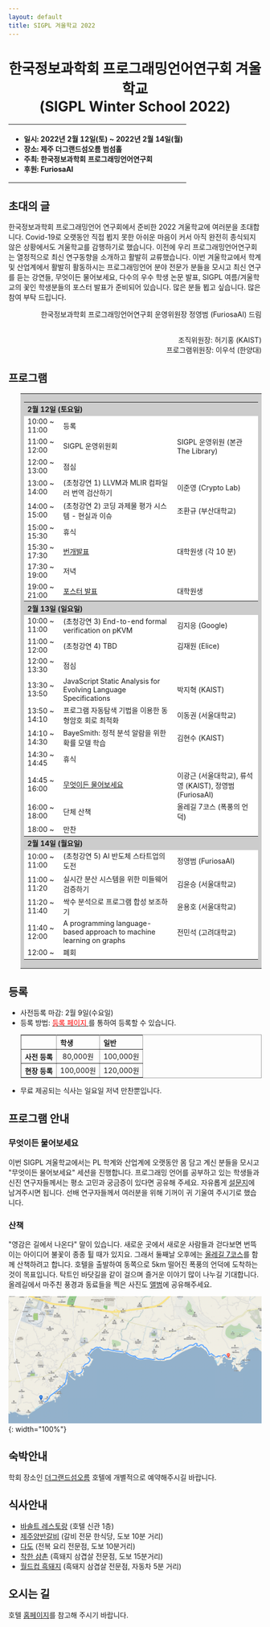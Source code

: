 ```yaml
---
layout: default
title: SIGPL 겨울학교 2022
---
```


<h1>
<center>
한국정보과학회 프로그래밍언어연구회 겨울학교
<br> (SIGPL Winter School 2022)
</center>
</h1>
<center><table><tbody><tr><th align="left">
<ul>
<li>
    일시: 2022년 2월 12일(토) ~ 2022년 2월 14일(월)
</li><li>
    장소: 제주 더그랜드섬오름 범섬홀
</li><li>
    주최: 한국정보과학회 프로그래밍언어연구회
</li><li>
    후원: FuriosaAI
</li></ul>
</th></tr></tbody></table>
</center>

<h2>초대의 글</h2>

<p>
  한국정보과학회 프로그래밍언어 연구회에서 준비한 2022 겨울학교에 여러분을 초대합니다.
  Covid-19로 오랫동안 직접 뵙지 못한 아쉬운 마음이 커서 아직 완전히 종식되지 않은 상황에서도 겨울학교를 감행하기로 했습니다.
  이전에 우리 프로그래밍언어연구회는 열정적으로 최신 연구동향을 소개하고 활발히 교류했습니다.
  이번 겨울학교에서 학계 및 산업계에서 활발히 활동하시는 프로그래밍언어 분야 전문가 분들을 모시고 최신 연구를 듣는 강연들,
  무엇이든 물어보세요, 다수의 우수 학생 논문 발표, SIGPL 여름/겨울학교의 꽃인 학생분들의 포스터 발표가 준비되어 있습니다.
  많은 분들 뵙고 싶습니다. 많은 참여 부탁 드립니다.
</p>

<p align="right">
한국정보과학회 프로그래밍언어연구회 운영위원장 정영범 (FuriosaAI) 드림
</p>

<p align="right">
<br> 조직위원장: 허기홍 (KAIST)
<br> 프로그램위원장: 이우석 (한양대)

</p>

<h2>프로그램</h2>

<ul>
  <table border="0" cellspacing="0">
  <tbody><tr><td bgcolor="#cccccc">
  <table border="0" cellspacing="1pt">
<tbody>

  <tr><th colspan="3" align="left"> 2월 12일 (토요일)  </th></tr>
  <tr><td bgcolor="white">  10:00 ~ 11:00  </td><td bgcolor="white">  등록  </td><td bgcolor="white">   </td></tr>
  <tr><td bgcolor="white">  11:00 ~ 12:00  </td><td bgcolor="white">  SIGPL 운영위원회 </td><td bgcolor="white">  SIGPL 운영위원 (본관 The Library)  </td></tr>
  <tr><td bgcolor="white">  12:00 ~ 13:00  </td><td bgcolor="white">  점심  </td><td bgcolor="white">   </td></tr>
  <tr><td bgcolor="white">  13:00 ~ 14:00  </td><td bgcolor="white">  (초청강연 1) LLVM과 MLIR 컴파일러 번역 검산하기  </td> <td bgcolor="white"> 이준영 (Crypto Lab)  </td></tr>
  <tr><td bgcolor="white">  14:00 ~ 15:00  </td><td bgcolor="white">  (초청강연 2) 코딩 과제물 평가 시스템 - 현실과 이슈 </td><td bgcolor="white"> 조환규 (부산대학교)  </td></tr>
  <tr><td bgcolor="white">  15:00 ~ 15:30  </td><td bgcolor="white">  휴식 </td><td bgcolor="white">   </td></tr>
  <tr><td bgcolor="white">  15:30 ~ 17:30  </td><td bgcolor="white">  <a href="lightening.html">번개발표</a></td><td bgcolor="white"> 대학원생 (각 10 분)   </td></tr>
  <tr><td bgcolor="white">  17:30 ~ 19:00  </td><td bgcolor="white">  저녁 </td><td bgcolor="white">   </td></tr>
  <tr><td bgcolor="white">  19:00 ~ 21:00  </td><td bgcolor="white">  <a href="poster.html">포스터 발표</a></td><td bgcolor="white">  대학원생 </td> </tr>
  <tr><th colspan="3" align="left"> 2월 13일 (일요일)  </th></tr>
  <tr><td bgcolor="white">  10:00 ~ 11:00  </td><td bgcolor="white">  (초청강연 3) End-to-end formal verification on pKVM  </td><td bgcolor="white">  김지응 (Google) </td></tr>
  <tr><td bgcolor="white">  11:00 ~ 12:00  </td><td bgcolor="white">  (초청강연 4) TBD  </td><td bgcolor="white">  김재원 (Elice) </td></tr>
  <tr><td bgcolor="white">  12:00 ~ 13:30  </td><td bgcolor="white">  점심</td><td bgcolor="white">  </td></tr>
	<tr><td bgcolor="white">  13:30 ~ 13:50  </td><td bgcolor="white">  JavaScript Static Analysis for Evolving Language Specifications</td>	<td bgcolor="white">  박지혁 (KAIST) </td></tr>
	<tr><td bgcolor="white">  13:50 ~ 14:10  </td><td bgcolor="white">  프로그램 자동탐색 기법을 이용한 동형암호 회로 최적화</td>	<td bgcolor="white">  이동권 (서울대학교) </td></tr>
	<tr><td bgcolor="white">  14:10 ~ 14:30  </td><td bgcolor="white">  BayeSmith: 정적 분석 알람을 위한 확률 모델 학습</td>	<td bgcolor="white">  김현수 (KAIST) </td></tr>
  <tr><td bgcolor="white">  14:30 ~ 14:45  </td><td bgcolor="white">  휴식  </td><td bgcolor="white">   </td></tr>
  <tr><td bgcolor="white">  14:45 ~ 16:00  </td><td bgcolor="white">  <a href="https://forms.gle/trWbVnjQq2w4BDSM9">무엇이든 물어보세요</a> </td><td bgcolor="white"> 이광근 (서울대학교), 류석영 (KAIST), 정영범 (FuriosaAI)  </td></tr>
  <tr><td bgcolor="white">  16:00 ~ 18:00  </td><td bgcolor="white">  단체 산책 </td><td bgcolor="white">  올레길 7코스 (폭풍의 언덕) </td></tr>
  <tr><td bgcolor="white">  18:00 ~        </td><td bgcolor="white">  만찬 </td><td bgcolor="white">   </td></tr>

  <tr><th colspan="3" align="left"> 2월 14일 (월요일)  </th></tr>
  <tr><td bgcolor="white">  10:00 ~ 11:00  </td><td bgcolor="white">  (초청강연 5) AI 반도체 스타트업의 도전 </td><td bgcolor="white"> 정영범 (FuriosaAI)   </td></tr>
  <tr><td bgcolor="white">  11:00 ~ 11:20  </td><td bgcolor="white">  실시간 분산 시스템을 위한 미들웨어 검증하기</td><td bgcolor="white">김윤승 (서울대학교) </td></tr>
  <tr><td bgcolor="white">  11:20 ~ 11:40  </td><td bgcolor="white">  싹수 분석으로 프로그램 합성 보조하기</td><td bgcolor="white">윤용호 (서울대학교) </td></tr>
  <tr><td bgcolor="white">  11:40 ~ 12:00  </td><td bgcolor="white">  A programming language-based approach to machine learning on graphs</td><td bgcolor="white">전민석 (고려대학교) </td></tr>
  <tr><td bgcolor="white">  12:00 ~        </td><td bgcolor="white">  폐회  </td><td bgcolor="white">   </td></tr>
</tbody>
  </table></td></tr></tbody></table>
</ul>

## 등록

<ul>
    <li> 사전등록 마감: 2월 9일(수요일)
  </li><li> 등록 방법: <a href= "http://www.kiise.or.kr/conference/conf/102/" target="_blank"> <font color="red">등록 페이지</font> </a>를 통하여 등록할 수 있습니다.
<table border="1" bordercolor="#a0a0a0" cellspacing="0">
<tbody><tr><th>&nbsp;</th><th>학생</th><th>일반</th></tr>
<tr align="center"><th>사전 등록 </th><td>80,000원</td><td>100,000원</td></tr>
<tr align="center"><th>현장 등록 </th><td>100,000원</td><td>120,000원</td></tr>
</tbody></table>
</li><li>무료 제공되는 식사는 일요일 저녁 만찬뿐입니다.</li></ul>

## 프로그램 안내
### 무엇이든 물어보세요
이번 SIGPL 겨울학교에서는 PL 학계와 산업계에 오랫동안 몸 담고 계신 분들을 모시고 "무엇이든 물어보세요" 세션을 진행합니다.
프로그래밍 언어를 공부하고 있는 학생들과 신진 연구자들께서는 평소 고민과 궁금증이 있다면 공유해 주세요.
자유롭게 <a href="https://forms.gle/trWbVnjQq2w4BDSM9">설문지</a>에 남겨주시면 됩니다.
선배 연구자들께서 여러분을 위해 기꺼이 귀 기울여 주시기로 했습니다.
### 산책
"영감은 길에서 나온다" 말이 있습니다. 새로운 곳에서 새로운 사람들과 걷다보면 번뜩이는 아이디어 불꽃이 종종 튈 때가 있지요.
그래서 둘째날 오후에는 <a href="http://www.jejuolle.org/trail/kor/olle_trail/default.asp?search_idx=9">올레길 7코스</a>를 함께 산책하려고 합니다.
호텔을 출발하여 동쪽으로 5km 떨어진 폭풍의 언덕에 도착하는 것이 목표입니다.
탁트인 바닷길을 같이 걸으며 즐거운 이야기 많이 나누길 기대합니다.
올레길에서 마주친 풍경과 동료들을 찍은 사진도 <a href="https://photos.app.goo.gl/KoYpXQCQEVDamsYm9">앨범</a>에 공유해주세요.

![map](map.png){: width="100%"}

## 숙박안내

학회 장소인 <a href="http://www.sumorum.com" target="_blank">더그랜드섬오름</a> 호텔에 개별적으로 예약해주시길 바랍니다.

## 식사안내

<ul>
  <li><a href="http://www.sumorum.com/upload/contents/BasaltRestaurant.pdf">바솔트 레스토랑</a> (호텔 신관 1층)</li>
  <li><a href="https://map.naver.com/v5/entry/place/1592243122?placePath=%2Fhome&c=14082835.3292459,3926221.9972572,17,0,0,0,dh">제주양반갈비</a> (갈비 전문 한식당, 도보 10분 거리) </li>
  <li><a href="https://map.naver.com/v5/entry/place/1926787057?placePath=%2Fhome&c=14082220.9347123,3926367.0877228,15,0,0,0,dh">다도</a> (전복 요리 전문점, 도보 10분거리) </li>
  <li><a href="https://map.naver.com/v5/entry/place/37289095?placePath=%2Fhome&c=14082216.4708007,3926544.9730715,15,0,0,0,dh">착한 삼촌</a> (흑돼지 삼겹살 전문점, 도보 15분거리) </li>
  <li><a href="https://map.naver.com/v5/search/%EC%9B%94%EB%93%9C%EC%BB%B5%ED%9D%91%EB%8F%BC%EC%A7%80/place/36938066?c=14081555.5447200,3927605.9134877,15,0,0,0,dh&placePath=%3Fentry%253Dbmp">월드컵 흑돼지</a> (흑돼지 삼겹살 전문점, 자동차 5분 거리) </li>
</ul>

## 오시는 길

호텔 <a href="http://www.sumorum.com/introduction/location">홈페이지</a>를 참고해 주시기 바랍니다.
